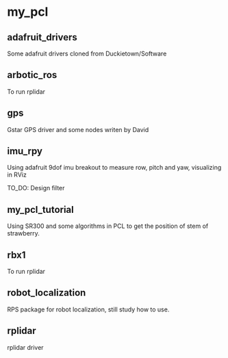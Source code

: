 # my_pcl

## adafruit_drivers
Some adafruit drivers cloned from Duckietown/Software

## arbotic_ros
To run rplidar

## gps
Gstar GPS driver and some nodes writen by David

## imu_rpy
Using adafruit 9dof imu breakout to measure row, pitch and yaw, visualizing in RViz

TO_DO: Design filter

## my_pcl_tutorial
Using SR300 and some algorithms in PCL to get the position of stem of strawberry.

## rbx1
To run rplidar

## robot_localization

RPS package for robot localization, still study how to use.

## rplidar
rplidar driver

